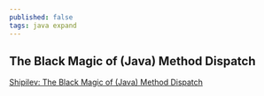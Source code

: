 ```yaml
---
published: false
tags: java expand
---
```

## The Black Magic of (Java) Method Dispatch

[Shipilev: The Black Magic of (Java) Method Dispatch](https://shipilev.net/blog/2015/black-magic-method-dispatch/)

